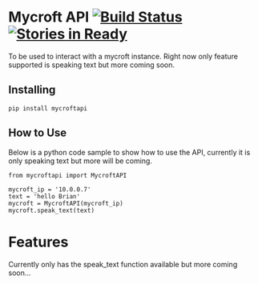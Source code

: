 # Mycroft API [![Build Status](https://travis-ci.org/Geeked-Out-Solutions/mycroftapi.svg?branch=master)](https://travis-ci.org/Geeked-Out-Solutions/mycroftapi) [![Stories in Ready](https://badge.waffle.io/Geeked-Out-Solutions/mycroftapi.svg?label=ready&title=Ready)](http://waffle.io/Geeked-Out-Solutions/mycroftapi)

To be used to interact with a mycroft instance.  Right now only feature supported is speaking text but more coming soon.

## Installing
`pip install mycroftapi`

## How to Use
Below is a python code sample to show how to use the API, currently it is only speaking text but more will be coming.

```
from mycroftapi import MycroftAPI

mycroft_ip = '10.0.0.7'
text = 'hello Brian'
mycroft = MycroftAPI(mycroft_ip)
mycroft.speak_text(text)
```

# Features
Currently only has the speak_text function available but more coming soon...
